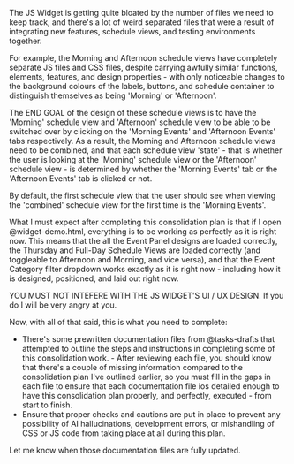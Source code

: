 The JS Widget is getting quite bloated by the number of files we need to keep track, and there's a lot of weird separated files that were a result of integrating new features, schedule views, and testing environments together.

For example, the Morning and Afternoon schedule views have completely separate JS files and CSS files, despite carrying awfully similar functions, elements, features, and design properties - with only noticeable changes to the background colours of the labels, buttons, and schedule container to distinguish themselves as being 'Morning' or 'Afternoon'.

The END GOAL of the design of these schedule views is to have the 'Morning' schedule view and 'Afternoon' schedule view to be able to be switched over by clicking on the 'Morning Events' and 'Afternoon Events' tabs respectively. As a result, the Morning and Afternoon schedule views need to be combined, and that each schedule view 'state' - that is whether the user is looking at the 'Morning' schedule view or the 'Afternoon' schedule view - is determined by whether the 'Morning Events' tab or the 'Afternoon Events' tab is clicked or not.

By default, the first schedule view that the user should see when viewing the 'combined' schedule view for the first time is the 'Morning Events'.

What I must expect after completing this consolidation plan is that if I open @widget-demo.html, everything is to be working as perfectly as it is right now. This means that the all the Event Panel designs are loaded correctly, the Thursday and Full-Day Schedule Views are loaded correctly (and toggleable to Afternoon and Morning, and vice versa), and that the Event Category filter dropdown works exactly as it is right now - including how it is designed, positioned, and laid out right now.

YOU MUST NOT INTEFERE WITH THE JS WIDGET'S UI / UX DESIGN. If you do I will be very angry at you.

Now, with all of that said, this is what you need to complete:
- There's some prewritten documentation files from @tasks-drafts that attempted to outline the steps and instructions in completing some of this consolidation work. - After reviewing each file, you should know that there's a couple of missing information compared to the consolidation plan I've outlined earlier, so you must fill in the gaps in each file to ensure that each documentation file ios detailed enough to have this consolidation plan properly, and perfectly, executed - from start to finish.
- Ensure that proper checks and cautions are put in place to prevent any possibility of AI hallucinations, development errors, or mishandling of CSS or JS code from taking place at all during this plan.

Let me know when those documentation files are fully updated.
